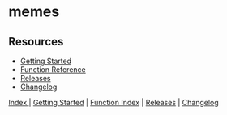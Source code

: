 # memes
## Resources
* [Getting Started](Getting-Started)
* [Function Reference](Function-Index)
* [Releases](https://github.com/Joshua-Riek/SuccOS/releases/)
* [Changelog](https://github.com/Joshua-Riek/SuccOS/blob/master/changelog.org)

 


<div class="footer">
  <p>
  <a href="Index"> Index </a> | 
  <a href="Getting-Started">Getting Started</a> | 
  <a href="Function-Index">Function Index</a> | 
  <a href="https://github.com/Joshua-Riek/SuccOS/releases/">Releases</a> | 
  <a href="https://github.com/Joshua-Riek/SuccOS/blob/master/changelog.org">Changelog</a>
  </p>
</div>

[Home]: Home
[Getting Started]: Getting-Started
[Function Index]: Function-Index
[Releases]: https://github.com/Joshua-Riek/SuccOS/releases/
[Changelog]: https://github.com/Joshua-Riek/SuccOS/blob/master/changelog.org
